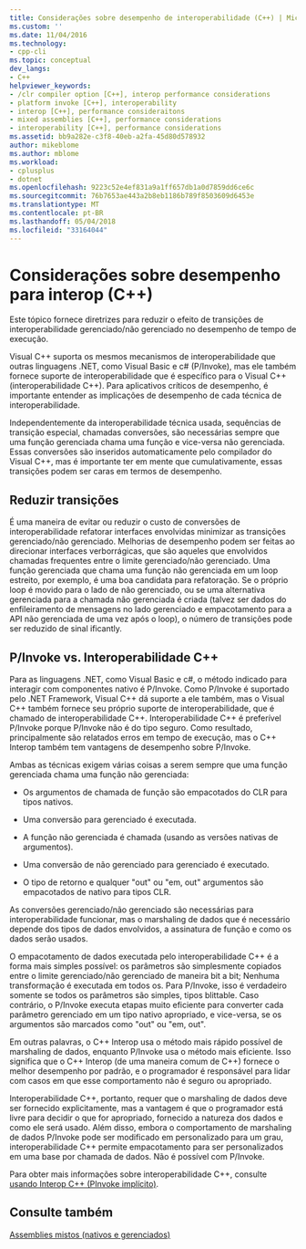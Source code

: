 ```yaml
---
title: Considerações sobre desempenho de interoperabilidade (C++) | Microsoft Docs
ms.custom: ''
ms.date: 11/04/2016
ms.technology:
- cpp-cli
ms.topic: conceptual
dev_langs:
- C++
helpviewer_keywords:
- /clr compiler option [C++], interop performance considerations
- platform invoke [C++], interoperability
- interop [C++], performance consideraitons
- mixed assemblies [C++], performance considerations
- interoperability [C++], performance considerations
ms.assetid: bb9a282e-c3f8-40eb-a2fa-45d80d578932
author: mikeblome
ms.author: mblome
ms.workload:
- cplusplus
- dotnet
ms.openlocfilehash: 9223c52e4ef831a9a1ff657db1a0d7859dd6ce6c
ms.sourcegitcommit: 76b7653ae443a2b8eb1186b789f8503609d6453e
ms.translationtype: MT
ms.contentlocale: pt-BR
ms.lasthandoff: 05/04/2018
ms.locfileid: "33164044"
---
```

# <a name="performance-considerations-for-interop-c"></a>Considerações sobre desempenho para interop (C++)
Este tópico fornece diretrizes para reduzir o efeito de transições de interoperabilidade gerenciado/não gerenciado no desempenho de tempo de execução.  
  
 Visual C++ suporta os mesmos mecanismos de interoperabilidade que outras linguagens .NET, como Visual Basic e c# (P/Invoke), mas ele também fornece suporte de interoperabilidade que é específico para o Visual C++ (interoperabilidade C++). Para aplicativos críticos de desempenho, é importante entender as implicações de desempenho de cada técnica de interoperabilidade.  
  
 Independentemente da interoperabilidade técnica usada, sequências de transição especial, chamadas conversões, são necessárias sempre que uma função gerenciada chama uma função e vice-versa não gerenciada. Essas conversões são inseridos automaticamente pelo compilador do Visual C++, mas é importante ter em mente que cumulativamente, essas transições podem ser caras em termos de desempenho.  
  
## <a name="reducing-transitions"></a>Reduzir transições  
 É uma maneira de evitar ou reduzir o custo de conversões de interoperabilidade refatorar interfaces envolvidas minimizar as transições gerenciado/não gerenciado. Melhorias de desempenho podem ser feitas ao direcionar interfaces verborrágicas, que são aqueles que envolvidos chamadas frequentes entre o limite gerenciado/não gerenciado. Uma função gerenciada que chama uma função não gerenciada em um loop estreito, por exemplo, é uma boa candidata para refatoração. Se o próprio loop é movido para o lado de não gerenciado, ou se uma alternativa gerenciada para a chamada não gerenciada é criada (talvez ser dados do enfileiramento de mensagens no lado gerenciado e empacotamento para a API não gerenciada de uma vez após o loop), o número de transições pode ser reduzido de sinal ificantly.  
  
## <a name="pinvoke-vs-c-interop"></a>P/Invoke vs. Interoperabilidade C++  
 Para as linguagens .NET, como Visual Basic e c#, o método indicado para interagir com componentes nativo é P/Invoke. Como P/Invoke é suportado pelo .NET Framework, Visual C++ dá suporte a ele também, mas o Visual C++ também fornece seu próprio suporte de interoperabilidade, que é chamado de interoperabilidade C++. Interoperabilidade C++ é preferível P/Invoke porque P/Invoke não é do tipo seguro. Como resultado, principalmente são relatados erros em tempo de execução, mas o C++ Interop também tem vantagens de desempenho sobre P/Invoke.  
  
 Ambas as técnicas exigem várias coisas a serem sempre que uma função gerenciada chama uma função não gerenciada:  
  
-   Os argumentos de chamada de função são empacotados do CLR para tipos nativos.  
  
-   Uma conversão para gerenciado é executada.  
  
-   A função não gerenciada é chamada (usando as versões nativas de argumentos).  
  
-   Uma conversão de não gerenciado para gerenciado é executado.  
  
-   O tipo de retorno e qualquer "out" ou "em, out" argumentos são empacotados de nativo para tipos CLR.  
  
 As conversões gerenciado/não gerenciado são necessárias para interoperabilidade funcionar, mas o marshaling de dados que é necessário depende dos tipos de dados envolvidos, a assinatura de função e como os dados serão usados.  
  
 O empacotamento de dados executada pelo interoperabilidade C++ é a forma mais simples possível: os parâmetros são simplesmente copiados entre o limite gerenciado/não gerenciado de maneira bit a bit; Nenhuma transformação é executada em todos os. Para P/Invoke, isso é verdadeiro somente se todos os parâmetros são simples, tipos blittable. Caso contrário, o P/Invoke executa etapas muito eficiente para converter cada parâmetro gerenciado em um tipo nativo apropriado, e vice-versa, se os argumentos são marcados como "out" ou "em, out".  
  
 Em outras palavras, o C++ Interop usa o método mais rápido possível de marshaling de dados, enquanto P/Invoke usa o método mais eficiente. Isso significa que o C++ Interop (de uma maneira comum de C++) fornece o melhor desempenho por padrão, e o programador é responsável para lidar com casos em que esse comportamento não é seguro ou apropriado.  
  
 Interoperabilidade C++, portanto, requer que o marshaling de dados deve ser fornecido explicitamente, mas a vantagem é que o programador está livre para decidir o que for apropriado, fornecido a natureza dos dados e como ele será usado. Além disso, embora o comportamento de marshaling de dados P/Invoke pode ser modificado em personalizado para um grau, interoperabilidade C++ permite empacotamento para ser personalizados em uma base por chamada de dados. Não é possível com P/Invoke.  
  
 Para obter mais informações sobre interoperabilidade C++, consulte [usando Interop C++ (PInvoke implícito)](../dotnet/using-cpp-interop-implicit-pinvoke.md).  
  
## <a name="see-also"></a>Consulte também  
 [Assemblies mistos (nativos e gerenciados)](../dotnet/mixed-native-and-managed-assemblies.md)